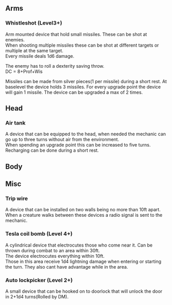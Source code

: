 ## Arms
### Whistleshot (Level3+)
Arm mounted device that hold small missiles. These can be shot at enemies.<br>
When shooting multiple missiles these can be shot at different targets or multiple at the same target.<br>
Every missile deals 1d6 damage.<br>

The enemy has to roll a dexterity saving throw.<br>
DC = 8+Prof+Wis

Missiles can be made from silver pieces(1 per missile) during a short rest.
At baselevel the device holds 3 missiles. For every upgrade point the device will gain 1 missile. The device can be upgraded a max of 2 times.

## Head

### Air tank
A device that can be equipped to the head, when needed the mechanic can go up to three turns without air from the environment.<br>
When spending an upgrade point this can be increased to five turns.<br>
Recharging can be done during a short rest.


## Body

## Misc
### Trip wire
A device that can be installed on two walls being no more than 10ft apart. When a creature walks between these devices a radio signal is sent to the mechanic. 

### Tesla coil bomb (Level 4+)
A cylindrical device that electrocutes those who come near it. Can be thrown during combat to an area within 30ft.<br>
The device electrocutes everything within 10ft.<br>
Those in this area receive 1d4 lightning damage when entering or starting the turn. They also cant have advantage while in the area.

### Auto lockpicker (Level 2+)
A small device that can be hooked on to doorlock that will unlock the door in 2+1d4 turns(Rolled by DM).